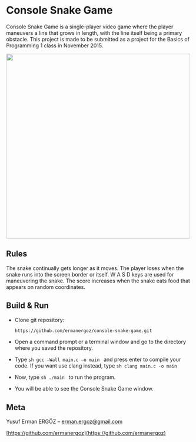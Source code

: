 # Console Snake Game

Console Snake Game is a single-player video game where the player maneuvers a line that grows in length, with the line itself being a primary obstacle. This project is made to be submitted as a project for the Basics of Programming 1 class in November 2015.

<p float="center">
	<img src="https://github.com/ermanergoz/console-snake-game/blob/master/resources/console_snake_game.gif" height="500">
</p>

## Rules

The snake continually gets longer as it moves. The player loses when the snake runs into the screen border or itself. W A S D keys are used for maneuvering the snake. The score increases when the snake eats food that appears on random coordinates.

## Build & Run

- Clone git repository:

	```sh
	https://github.com/ermanergoz/console-snake-game.git
	```

- Open a command prompt or a terminal window and go to the directory where you saved the repository.

- Type ```sh gcc –Wall main.c –o main ``` and press enter to compile your code. If you want use clang instead, type ```sh clang main.c -o main ```

- Now, type ```sh ./main ``` to run the program.

- You will be able to see the Console Snake Game window.


## Meta

Yusuf Erman ERGÖZ – erman.ergoz@gmail.com

[https://github.com/ermanergoz](https://github.com/ermanergoz)
